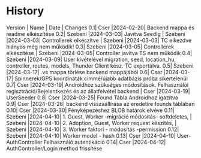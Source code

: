 # History 
Version | Name    | Date     | Changes
     0.1| Cser    |2024-02-20| Backend mappa és readme elkészítése
     0.2| Szebeni |2024-03-03| Javítva Seedig
        | Szebeni |2024-03-03| Controllerek elkészítve
        | Szebeni |2024-03-03| TC elkezdve hiányos még nem működik!
     0.3| Szebeni |2024-03-05| Controllerek elkészítése 
        | Szebeni |2024-03-05| Controller javítva TS nem működik 
     0.4| Szebeni |2024-03-09| User kivételével migration, seed, location_hu, controller, routes, models, Thunder Client kész. TC exportálva.
     0.5| Szebeni |2024-03-17| .vs mappa törlése backend mappájából
     0.6| Cser    |2024-03-17| Spinnerek/GPS koordináták cimmé/újabb adatbázis próba sikertelenül
     0.7| Cser    |2024-03-19| Androidhoz szükséges módosítások. Felhasználói regisztráció/Bejelentkezés és az állatfelvétel backend
        | Cser    |2024-03-19| UserSeeder
     0.8| Cser    |2024-03-25| Found Tábla Androidhoz igazítva  
     0.9| Cser    |2024-03-26| backend visszaállírása az eredetire founds táblában 
    0.10| Cser    |2024-03-30| Fényképezéshez BLOB határok elvéve
    0.11| Szebeni |2024-04-10| 1. Guest, Worker -migráció módosítás- softdeletes, 
        | Szebeni |2024-04-10| 2. Adoption, Guest, Worker request készítés, 
        | Szebeni |2024-04-10| 3. Worker faktori - módosítás -permission
    0.12| Szebeni |2024-04-10| Worker model - hash
    0.13| Cser    |2024-04-10| User-AuthController Felhasználó autentikáció
    0.14| Cser    |2024-04-12| AuthController/Login method frissítése


